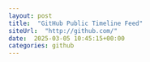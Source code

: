 ```yaml
---
layout: post
title:  "GitHub Public Timeline Feed"
siteUrl:  "http://github.com/"
date:  2025-03-05 10:45:15+00:00
categories: github
---
```

